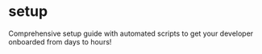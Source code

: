 # setup
Comprehensive setup guide with automated scripts to get your developer onboarded from days to hours!

